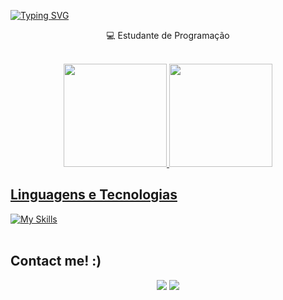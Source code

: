 [![Typing SVG](https://readme-typing-svg.herokuapp.com/?color=ffffff&size=35&center=true&vCenter=true&width=1000&lines=+Hello+World!+Prazer+Kelly+Karina!+:%29)](https://git.io/typing-svg)

<p align="center">
  💻 Estudante de Programação
</p><br>

<div align="center">
  <a href="https://github.com/kellykarina">
  <img height="165em" src="https://github-readme-stats.vercel.app/api?username=kellykarina&theme=tokyonight&hide_border=false&include_all_commits=false&count_private=false"/>
  <img height="165em" src="https://github-readme-stats.vercel.app/api/top-langs/?username=kellykarina&theme=tokyonight&hide_border=false&include_all_commits=false&count_private=false&layout=compact"/>
</div>

## Linguagens e  Tecnologias
[![My Skills](https://skillicons.dev/icons?i=java,javascript,vscode,idea,mysql,mongodb,git,github,nodejs,react,angular,bootstrap,spring)](https://skillicons.dev)<br><br>


 ## Contact me! :)
<div align="center"> 
  <a href = "mailto:kellykarina019@gmail.com"><img src="https://img.shields.io/badge/-Gmail-%23333?style=for-the-badge&logo=gmail&logoColor=white" target="_blank"></a>
  <a href="https://www.linkedin.com/in/kelly--karina/" target="_blank"><img src="https://img.shields.io/badge/-LinkedIn-%230077B5?style=for-the-badge&logo=linkedin&logoColor=white" target="_blank"></a>  
</div>
